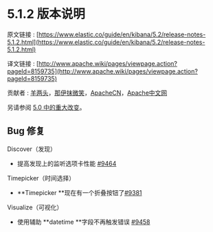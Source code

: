 # 5.1.2 版本说明

原文链接 : [https://www.elastic.co/guide/en/kibana/5.2/release-notes-5.1.2.html](https://www.elastic.co/guide/en/kibana/5.2/release-notes-5.1.2.html)

译文链接 : [http://www.apache.wiki/pages/viewpage.action?pageId=8159735](http://www.apache.wiki/pages/viewpage.action?pageId=8159735)

贡献者 : [羊两头](/display/~yangyang3)，[那伊抹微笑](/display/~wangyangting)，[ApacheCN](/display/~apachecn)，[Apache中文网](/display/~apachechina)

另请参阅 [5.0 中的重大改变](http://www.apache.wiki/pages/viewpage.action?pageId=8159462)。

## Bug 修复

Discover（发现）

*   提高发现上的监听选项卡性能 [#9464](https://github.com/elastic/kibana/issues/9464)

Timepicker（时间选择）

*   **Timepicker **现在有一个折叠按钮了[#9381](https://github.com/elastic/kibana/issues/9381)

Visualize（可视化）

*   使用辅助 **datetime **字段不再触发错误 [#9458](https://github.com/elastic/kibana/issues/9458)
